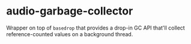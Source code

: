 # audio-garbage-collector
Wrapper on top of `basedrop` that provides a drop-in GC API that'll collect reference-counted values on a background
thread.